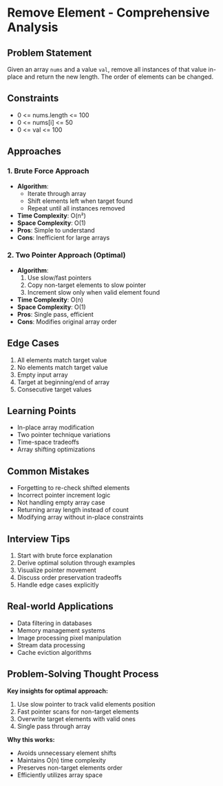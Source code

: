 # Remove Element - Comprehensive Analysis

## Problem Statement
Given an array `nums` and a value `val`, remove all instances of that value in-place and return the new length. The order of elements can be changed.

## Constraints
- 0 <= nums.length <= 100
- 0 <= nums[i] <= 50
- 0 <= val <= 100

## Approaches

### 1. Brute Force Approach
- **Algorithm**: 
  - Iterate through array
  - Shift elements left when target found
  - Repeat until all instances removed
- **Time Complexity**: O(n²)
- **Space Complexity**: O(1)
- **Pros**: Simple to understand
- **Cons**: Inefficient for large arrays

### 2. Two Pointer Approach (Optimal)
- **Algorithm**:
  1. Use slow/fast pointers
  2. Copy non-target elements to slow pointer
  3. Increment slow only when valid element found
- **Time Complexity**: O(n)
- **Space Complexity**: O(1)
- **Pros**: Single pass, efficient
- **Cons**: Modifies original array order

## Edge Cases
1. All elements match target value
2. No elements match target value
3. Empty input array
4. Target at beginning/end of array
5. Consecutive target values

## Learning Points
- In-place array modification
- Two pointer technique variations
- Time-space tradeoffs
- Array shifting optimizations

## Common Mistakes
- Forgetting to re-check shifted elements
- Incorrect pointer increment logic
- Not handling empty array case
- Returning array length instead of count
- Modifying array without in-place constraints

## Interview Tips
1. Start with brute force explanation
2. Derive optimal solution through examples
3. Visualize pointer movement
4. Discuss order preservation tradeoffs
5. Handle edge cases explicitly

## Real-world Applications
- Data filtering in databases
- Memory management systems
- Image processing pixel manipulation
- Stream data processing
- Cache eviction algorithms

## Problem-Solving Thought Process
**Key insights for optimal approach:**
1. Use slow pointer to track valid elements position
2. Fast pointer scans for non-target elements
3. Overwrite target elements with valid ones
4. Single pass through array

**Why this works:**
- Avoids unnecessary element shifts
- Maintains O(n) time complexity
- Preserves non-target elements order
- Efficiently utilizes array space 
